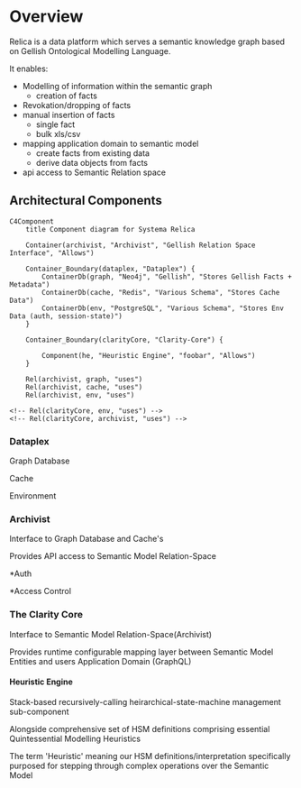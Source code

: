 # Overview

Relica is a data platform which serves a semantic knowledge graph based on Gellish Ontological Modelling Language.

It enables:

- Modelling of information within the semantic graph
  - creation of facts
- Revokation/dropping of facts
- manual insertion of facts
  - single fact
  - bulk xls/csv
- mapping application domain to semantic model
  - create facts from existing data
  - derive data objects from facts
- api access to Semantic Relation space


## Architectural Components

```mermaid
C4Component
    title Component diagram for Systema Relica

    Container(archivist, "Archivist", "Gellish Relation Space Interface", "Allows")

    Container_Boundary(dataplex, "Dataplex") {
        ContainerDb(graph, "Neo4j", "Gellish", "Stores Gellish Facts + Metadata")
        ContainerDb(cache, "Redis", "Various Schema", "Stores Cache Data")
        ContainerDb(env, "PostgreSQL", "Various Schema", "Stores Env Data (auth, session-state)")
    }

    Container_Boundary(clarityCore, "Clarity-Core") {

        Component(he, "Heuristic Engine", "foobar", "Allows")
    }

    Rel(archivist, graph, "uses")
    Rel(archivist, cache, "uses")
    Rel(archivist, env, "uses")
```

    <!-- Rel(clarityCore, env, "uses") -->
    <!-- Rel(clarityCore, archivist, "uses") -->
### Dataplex

Graph Database

Cache

Environment

### Archivist

Interface to Graph Database and Cache's

Provides API access to Semantic Model Relation-Space

*Auth

*Access Control

### The Clarity Core

Interface to Semantic Model Relation-Space(Archivist)

Provides runtime configurable mapping layer between Semantic Model Entities and users Application Domain (GraphQL)

#### Heuristic Engine

Stack-based recursively-calling heirarchical-state-machine management sub-component

Alongside comprehensive set of HSM definitions comprising essential Quintessential Modelling Heuristics

The term 'Heuristic' meaning our HSM definitions/interpretation specifically purposed for stepping through complex operations over the Semantic Model
